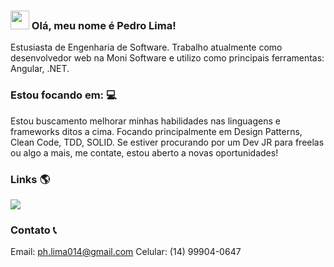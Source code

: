 ### <img src="https://media.giphy.com/media/hvRJCLFzcasrR4ia7z/giphy.gif" width="30px"> Olá, meu nome é Pedro Lima!

Estusiasta de Engenharia de Software.
Trabalho atualmente como desenvolvedor web na Moni Software e utilizo como principais ferramentas: Angular, .NET.

### Estou focando em: 💻

Estou buscamento melhorar minhas habilidades nas linguagens e frameworks ditos a cima. Focando principalmente em Design Patterns, Clean Code, TDD, SOLID.
Se estiver procurando por um Dev JR para freelas ou algo a mais, me contate, estou aberto a novas oportunidades!

### Links 🌎

<a href="https://www.linkedin.com/in/dev-pedro-lima/">
  <img src="https://img.shields.io/badge/-LinkedIn-blue?style=flat-square&logo=Linkedin&logoColor=white&link=https://www.linkedin.com/in/harshkumarkhatri/" >
</a>

### Contato 📞

Email: ph.lima014@gmail.com
Celular: (14) 99904-0647
